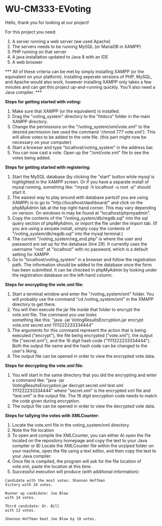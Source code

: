 # WU-CM333-EVoting

Hello, thank you for looking at our project!

For this project you need:
  1. A server running a web server (we used Apache)
  2. The servers needs to be running MySQL (or MariaDB in XAMPP)
  3. PHP running on that server
  4. A java installation updated to Java 8 with an IDE 
  5. A web broswer
  
*** All of these criteria can be met by simply installing XAMPP (or the equivalent on your platform). Installing seperate versions of PHP, MySQL, and Apache would also work, however installing XAMPP only takes a few minutes and can get this project up-and-running quickly. You'll also need a Java compiler. ***

**Steps for getting started with voting:**
  1. Make sure that XAMPP (or the equivalent) is installed.
  2. Drag the "voting_system" directory to the "htdocs" folder in the main XAMPP directory.
  3. Change the permissions on the "/voting_system/xml/vote.xml" to the desired permission (we used the command 'chmod 777 
  vote.xml'). This will allow votes to be added to the vote file. (this part might now be necessary on your computer)
  4. Start a browser and type "localhost/voting_system" in the address bar.
  5. You can now cast a vote. Open up the "/xml/vote.xml" file to see the votes being added.

**Steps for getting started with registering:**
  1. Start the MySQL database (by clicking the "start" button while mysql is highlighted in the XAMPP screen. Or if you 
  have a  separate install of mysql running, something like: "mysql -h localhost -u root -p" should start it.
  2. The easiest way to play around with database parts(if you are using XAMPP) is to go to "http://localhost/dashboard/" 
  and click on the phpMyAdmin tab at the top right-hand corner. This may vary depending on version. On windows in may be found 
  at "localhost/phpmyadmin".
  3. Copy the contents of the "/voting_system/db/regdb.sql" into the sql query section of phpMyAdmin, or import the file 
  under the import tab. (If you are using a serpate install, simply copy the contents of "/voting_system/db/regdb.sql" into the 
  mysql terminal.)
  4. The current "/voting_system/reg_end.php" is where the user and password are set up for the database (line 29). It 
  currently uses the username "root" at "localhost" with no password, which is a default setting for XAMPP.
  5. Go to "localhost/voting_system" in a browser and follow the registration path. The information should be added to the 
  database once the form has been submitted. It can be checked in phpMyAdmin by looking under the registration database on 
  the left-hand column.

**Steps for encrypting the vote.xml file:**

  1. Start a terminal window and enter the "/voting_system/xml" folder. 
  You will probably use the command "cd /voting_system/xml" in the XMAPP directory to get there.
  2. You will then execute the jar file inside that folder to encrypt the vote.xml file. The command you use looks    
  something like this: "java -jar VotingResultsEncryption.jar encrypt vote.xml secret.xml 1111222233334444"
  3. The arguments for this command represent the action that is being executed ("encrypt"), the file being encrypted 
  ("vote.xml"), the output file ("secret.xml"), and the 16 digit hash code ("1111222233334444"). Both the output file 
  name and the hash code can be changed to the user's liking.
  4. The output file can be opened in order to view the encrypted vote data.

**Steps for decrypting the vote.xml file:**
  
  1. You will start in the same directory that you did the encrypting and enter a command like: "java -jar    
  VotingResultsEncryption.jar decrypt secret.xml test.xml 1111222233334444" where "secret.xml" is the encrypted xml file 
  and "test.xml" is the output file. The 16 digit encryption code needs to match the code given during encryption.
  2. The output file can be opened in order to view the decrypted vote data.

**Steps for tallying the votes with XMLCounter:**

  1. Locate the vote.xml file in the voting_system/xml directory.
  2. Note the file location
  3. To open and compile the XMLCounter, you can either A) open the file located on the repository homepage and copy the text to your Java compiler or B) Locate the XMLCounter file within the unziped folder on your machine, open the file using a text editor, and then copy the text to your Java compiler.
  4. Once file is compiled, the program will ask for the file location of vote.xml, paste the location at this time.
  5. Successful execution will produce (with additional information):
  
    Candidate with the most votes: Shannon Hoffman
    Victory with 24 votes.

    Runner up candidate: Joe Blow
    with 14 votes.

    Third candidate: Dr. Bill
    with 13 votes.

    Shannon Hoffman beat Joe Blow by 10 votes.
